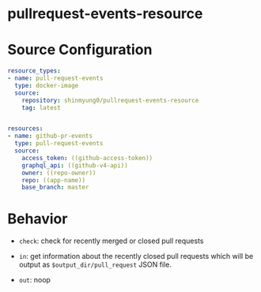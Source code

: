 # pullrequest-events-resource

# Source Configuration

```yaml
resource_types:
- name: pull-request-events
  type: docker-image
  source:
    repository: shinmyung0/pullrequest-events-resource
    tag: latest


resources:
- name: github-pr-events
  type: pull-request-events
  source:
    access_token: ((github-access-token))
    graphql_api: ((github-v4-api))
    owner: ((repo-owner))
    repo: ((app-name))
    base_branch: master
```


# Behavior

- `check`: check for recently merged or closed pull requests

- `in`: get information about the recently closed pull requests which will be output as `$output_dir/pull_request` JSON file.

- `out`: noop